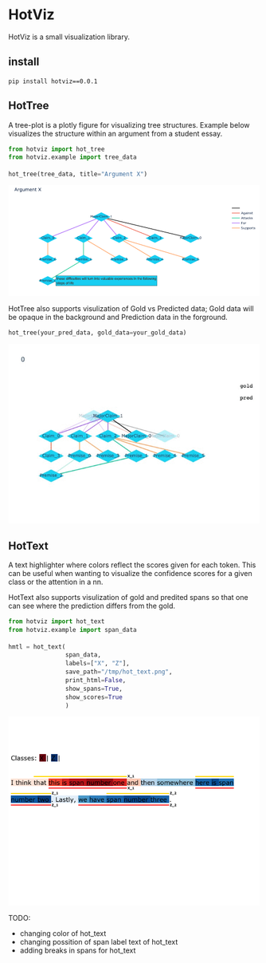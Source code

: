 # HotViz

HotViz is a small visualization library.

## install
```
pip install hotviz==0.0.1
```

## HotTree

A tree-plot is a plotly figure for visualizing tree structures. Example below visualizes the structure within an argument from a student essay. 

```python
from hotviz import hot_tree
from hotviz.example import tree_data

hot_tree(tree_data, title="Argument X")
```
![](https://github.com/AxlAlm/hotviz/blob/setup/hotviz/example/example_tree_hover.png)

HotTree also supports visulization of Gold vs Predicted data; Gold data will be opaque in the background and Prediction data in the forground.

```python
hot_tree(your_pred_data, gold_data=your_gold_data)
```

![](https://github.com/AxlAlm/hotviz/blob/setup/hotviz/example/tree_example.gif)



## HotText

A text highlighter where colors reflect the scores given for each token. This can be useful when wanting to visualize the confidence scores for a given class or the attention in a nn.

HotText also supports visulization of gold and predited spans so that one can see where the prediction differs from the gold.


```python
from hotviz import hot_text
from hotviz.example import span_data

hmtl = hot_text(    
                span_data, 
                labels=["X", "Z"], 
                save_path="/tmp/hot_text.png",
                print_html=False, 
                show_spans=True,
                show_scores=True
                )
```

![](https://github.com/AxlAlm/hotviz/blob/setup/hotviz/example/hot_text_example.png)

TODO: 
- changing color of hot_text
- changing possition of span label text of hot_text
- adding breaks in spans for hot_text
